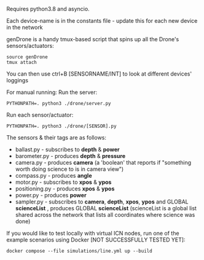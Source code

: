 Requires python3.8 and asyncio.



Each device-name is in the constants file - update this for each new device in the network

genDrone is a handy tmux-based script that spins up all the Drone's sensors/actuators:

    source genDrone
    tmux attach

You can then use ctrl+B [SENSORNAME/INT] to look at different devices' loggings

For manual running:
Run the server:

    PYTHONPATH=. python3 ./drone/server.py
    
Run each sensor/actuator:

    PYTHONPATH=. python3 ./drone/[SENSOR].py

The sensors & their tags are as follows:
* ballast.py - subscribes to **depth** & **power**
* barometer.py - produces **depth** & **pressure**
* camera.py - produces **camera** (a 'boolean' that reports if "something worth doing science to is in camera view")
* compass.py - produces **angle**
* motor.py - subscribes to **xpos** & **ypos**
* positioning.py - produces **xpos** & **ypos**
* power.py - produces **power**
* sampler.py - subscribes to **camera**, **depth**, **xpos**, **ypos** and GLOBAL **scienceList** , produces GLOBAL **scienceList** (scienceList is a global list shared across the network that lists all coordinates where science was done)

If you would like to test locally with virtual ICN nodes, run one of the example scenarios using Docker [NOT SUCCESSFULLY TESTED YET]:

    docker compose --file simulations/line.yml up --build
